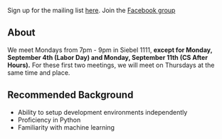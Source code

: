 Sign up for the mailing list [here](https://www-s.acm.illinois.edu/sigs/63).
Join the [Facebook group](https://www.facebook.com/groups/623608024414854/)

## About
We meet Mondays from 7pm - 9pm in Siebel 1111, **except for Monday, September 4th (Labor Day) and Monday, September 11th (CS After Hours).** For these first two meetings, we will meet on Thursdays at the same time and place.


## Recommended Background

- Ability to setup development environments independently
- Proficiency in Python
- Familiarity with machine learning
